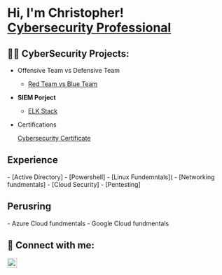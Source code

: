 <h1>Hi, I'm Christopher! <br/><a <a href="https://www.linkedin.com/in/chrismee11/">Cybersecurity Professional</a>

<h2>👨‍💻 CyberSecurity Projects:</h2>

- Offensive Team vs Defensive Team </b>
  - [Red Team vs Blue Team](https://github.com/ChrisMee1/Offensive-Team-Red-vs-Defensive-Team-Blue-)
- <b>SIEM Porject</b>
  - [ELK Stack](https://github.com/ChrisMee1/Elk_Project)

- Certifications </b>
  
  [Cybersecurity Certificate](https://www.credly.com/badges/c3f2985d-60cb-45cb-b02a-e7fda1f6a8ab?source=linked_in_profile)

<h2>Experience</h2>
- [Active Directory]
- [Powershell]
- [Linux Fundemntals](
- [Networking fundmentals]
- [Cloud Security]
- [Pentesting]

<h2>Perusring</h2>
- Azure Cloud fundmentals
- Google Cloud fundmentals

<h2> 🤳 Connect with me:</h2>

[<img align="left" alt="Christopher Meenach | LinkedIn" width="22px" src="https://cdn.jsdelivr.net/npm/simple-icons@v3/icons/linkedin.svg" />][linkedin]

[linkedin]: https://linkedin.com/in/chrismee11

